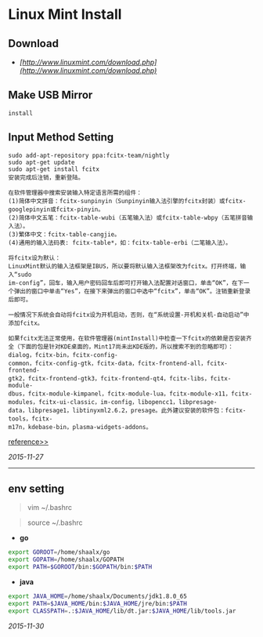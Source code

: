 #	Linux Mint Install

##	Download

*	_[http://www.linuxmint.com/download.php](http://www.linuxmint.com/download.php)_

##	Make USB Mirror

	install

##	Input Method Setting

	sudo add-apt-repository ppa:fcitx-team/nightly
	sudo apt-get update
	sudo apt-get install fcitx
	安装完成后注销，重新登陆。

	在软件管理器中搜索安装输入特定语言所需的组件：
	(1)简体中文拼音：fcitx-sunpinyin（Sunpinyin输入法引擎的fcitx封装）或fcitx-googlepinyin或fcitx-pinyin。
	(2)简体中文五笔：fcitx-table-wubi（五笔输入法）或fcitx-table-wbpy（五笔拼音输入法）。
	(3)繁体中文：fcitx-table-cangjie。
	(4)通用的输入法码表: fcitx-table*，如：fcitx-table-erbi（二笔输入法）。

	将fcitx设为默认：    
	LinuxMint默认的输入法框架是IBUS，所以要将默认输入法框架改为fcitx。打开终端，输入“sudo 
	im-config”，回车，输入用户密码回车后即可打开输入法配置对话窗口，单击“OK”，在下一个弹出的窗口中单击“Yes”，在接下来弹出的窗口中选中“fcitx”，单击“OK”。注销重新登录后即可。

	一般情况下系统会自动将fcitx设为开机启动，否则，在“系统设置-开机和关机-自动启动”中添加fcitx。

	如果fcitx无法正常使用，在软件管理器(mintInstall)中检查一下fcitx的依赖是否安装齐全（下面的包是针对KDE桌面的，Mint17尚未出KDE版的，所以搜索不到的忽略即可）：dialog，fcitx-bin，fcitx-config-
	common，fcitx-config-gtk，fcitx-data，fcitx-frontend-all，fcitx-frontend-
	gtk2，fcitx-frontend-gtk3，fcitx-frontend-qt4，fcitx-libs，fcitx-module-
	dbus，fcitx-module-kimpanel，fcitx-module-lua，fcitx-module-x11，fcitx-
	modules，fcitx-ui-classic，im-config，libopencc1，libpresage-
	data，libpresage1，libtinyxml2.6.2，presage。此外建议安装的软件包：fcitx-tools，fcitx-
	m17n，kdebase-bin，plasma-widgets-addons。

[reference>>](http://zhidao.baidu.com/link?url=vylQrvcsetmc18FzfJOpS0CEd8pqX9ys7pqtBWfW6Qlv-6cgVkaot4jgV4tjAzZZwJ6rHWx_3A7YVEAyhqnLwMEvpuLiNsMXAuHpITbKmgy)


_2015-11-27_


-----------------------------------

##	env setting

>vim ~/.bashrc

>source ~/.bashrc


*	**go**

```bash
export GOROOT=/home/shaalx/go
export GOPATH=/home/shaalx/GOPATH
export PATH=$GOROOT/bin:$GOPATH/bin:$PATH
```

*	**java**

```bash
export JAVA_HOME=/home/shaalx/Documents/jdk1.8.0_65
export PATH=$JAVA_HOME/bin:$JAVA_HOME/jre/bin:$PATH
export CLASSPATH=.:$JAVA_HOME/lib/dt.jar:$JAVA_HOME/lib/tools.jar
```

_2015-11-30_

